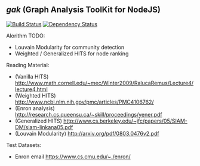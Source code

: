 ## _gak_ (Graph Analysis ToolKit for NodeJS)

[![Build Status](https://travis-ci.org/CrossLead/gak.svg?branch=master)](https://travis-ci.org/CrossLead/gak)
[![Dependency Status](https://david-dm.org/crosslead/gak.svg)](https://david-dm.org/crosslead/gak)

Alorithm TODO:
  - Louvain Modularity for community detection
  - Weighted / Generalized HITS for node ranking

Reading Material:
  - (Vanilla HITS) http://www.math.cornell.edu/~mec/Winter2009/RalucaRemus/Lecture4/lecture4.html
  - (Weighted HITS) http://www.ncbi.nlm.nih.gov/pmc/articles/PMC4106762/
  - (Enron analysis) http://research.cs.queensu.ca/~skill/proceedings/yener.pdf
  - (Generalized HITS) http://www.cs.berkeley.edu/~jfc/papers/05/SIAM-DM/siam-linkana05.pdf
  - (Louvain Modularity) http://arxiv.org/pdf/0803.0476v2.pdf

Test Datasets:
  - Enron email https://www.cs.cmu.edu/~./enron/
